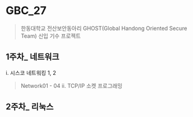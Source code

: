 # GBC_27
> 한동대학교 전산보안동아리 GHOST(Global Handong Oriented Secure Team) 신입 기수 프로젝트

## 1주차_ 네트워크
i. 시스코 네트워킹 1, 2
> Network01 - 04
ii. TCP/IP 소켓 프로그래밍


## 2주차_ 리눅스
